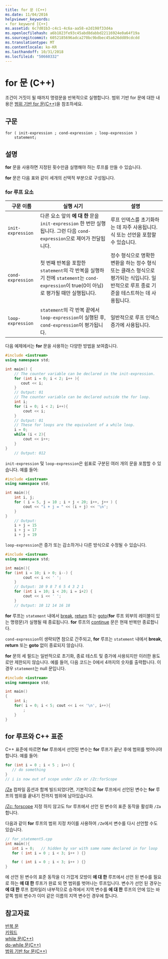 ```yaml
---
title: for 문 (C++)
ms.date: 11/04/2016
helpviewer_keywords:
- for keyword [C++]
ms.assetid: 6c7d01b3-c4c1-4c6a-aa58-e2d198f33d4a
ms.openlocfilehash: a6b1823fe93c45abd8dabbd22116924e0a64f19a
ms.sourcegitcommit: 6052185696adca270bc9bdbec45a626dd89cdcdd
ms.translationtype: MT
ms.contentlocale: ko-KR
ms.lasthandoff: 10/31/2018
ms.locfileid: "50660332"
---
```

# <a name="for-statement-c"></a>for 문 (C++)

조건이 거짓이 될 때까지 명령문을 반복적으로 실행합니다. 범위 기반 for 문에 대한 내용은 [범위 기반 for 문(C++)](../cpp/range-based-for-statement-cpp.md)을 참조하세요.

## <a name="syntax"></a>구문

```
for ( init-expression ; cond-expression ; loop-expression )
    statement;
```

## <a name="remarks"></a>설명

**for** 문을 사용하면 지정된 횟수만큼 실행해야 하는 루프를 만들 수 있습니다.

**for** 문은 다음 표와 같이 세개의 선택적 부분으로 구성됩니다.

### <a name="for-loop-elements"></a>for 루프 요소

|구문 이름|실행 시기|설명|
|-----------------|-------------------|-----------------|
|`init-expression`|다른 요소 앞의 **에 대 한** 문을 `init-expression` 한 번만 실행 됩니다. 그런 다음 `cond-expression`으로 제어가 전달됩니다.|루프 인덱스를 초기화하는 데 자주 사용됩니다. 식 또는 선언을 포함할 수 있습니다.|
|`cond-expression`|첫 번째 반복을 포함한 `statement`의 각 반복을 실행하기 전에 `statement`는 `cond-expression`이 true(0이 아님)로 평가될 때만 실행됩니다.|정수 형식으로 명확한 변환을 하는 정수 형식 또는 클래스 형식으로 평가되는 식입니다. 일반적으로 루프 종료 기준을 테스트하는 데 사용됩니다.|
|`loop-expression`|`statement`의 각 반복 끝에서 `loop-expression`이 실행된 후, `cond-expression`이 평가됩니다.|일반적으로 루프 인덱스 증가에 사용됩니다.|

다음 예제에서는 **for** 문을 사용하는 다양한 방법을 보여줍니다.

```cpp
#include <iostream>
using namespace std;

int main() {
    // The counter variable can be declared in the init-expression.
    for (int i = 0; i < 2; i++ ){
       cout << i;
    }
    // Output: 01
    // The counter variable can be declared outside the for loop.
    int i;
    for (i = 0; i < 2; i++){
        cout << i;
    }
    // Output: 01
    // These for loops are the equivalent of a while loop.
    i = 0;
    while (i < 2){
        cout << i++;
    }
}
    // Output: 012
```

`init-expression` 및 `loop-expression`은 쉼표로 구분된 여러 개의 문을 포함할 수 있습니다. 예를 들어:

```cpp
#include <iostream>
using namespace std;

int main(){
    int i, j;
    for ( i = 5, j = 10 ; i + j < 20; i++, j++ ) {
        cout << "i + j = " << (i + j) << '\n';
    }
}
    // Output:
    i + j = 15
    i + j = 17
    i + j = 19
```

`loop-expression`은 증가 또는 감소하거나 다른 방식으로 수정될 수 있습니다.

```cpp
#include <iostream>
using namespace std;

int main(){
for (int i = 10; i > 0; i--) {
        cout << i << ' ';
    }
    // Output: 10 9 8 7 6 5 4 3 2 1
    for (int i = 10; i < 20; i = i+2) {
        cout << i << ' ';
    }
    // Output: 10 12 14 16 18
```

**for** 루프는 `statement` 내에서 [break](../cpp/break-statement-cpp.md), [return](../cpp/return-statement-cpp.md) 또는 [goto](../cpp/goto-statement-cpp.md)(**for** 루프 외부의 레이블이 있는 명령문)가 실행될 때 종료됩니다. **for** 루프의 [continue](../cpp/continue-statement-cpp.md) 문은 현재 반복만 종료합니다.

`cond-expression`이 생략되면 참으로 간주되고, **for** 루프는 `statement` 내에서 **break**, **return** 또는 **goto** 없이 종료되지 않습니다.

**for** 문의 세 필드는 일반적으로 초기화, 종료 테스트 및 증가에 사용되지만 이러한 용도로만 제한되지 않습니다. 예를 들어, 다음 코드는 0에서 4까지의 숫자를 출력합니다. 이 경우 `statement`는 null 문입니다.

```cpp
#include <iostream>
using namespace std;

int main()
{
    int i;
    for( i = 0; i < 5; cout << i << '\n', i++){
        ;
    }
}
```

## <a name="for-loops-and-the-c-standard"></a>for 루프와 C++ 표준

C++ 표준에 따르면 **for** 루프에서 선언된 변수는 **for** 루프가 끝난 후에 범위를 벗어나야 합니다. 예를 들어:

```cpp
for (int i = 0 ; i < 5 ; i++) {
   // do something
}
// i is now out of scope under /Za or /Zc:forScope
```

[/Ze](../build/reference/za-ze-disable-language-extensions.md) 컴파일 옵션과 함께 빌드되었다면, 기본적으로 **for** 루프에서 선언된 변수는 **for** 루프의 범위를 끝내기 전까지 범위에 남아있습니다.

[/Zc: forscope](../build/reference/zc-forscope-force-conformance-in-for-loop-scope.md) 지정 하지 않고도 for 루프에서 선언 된 변수의 표준 동작을 활성화 `/Za`합니다.

다음과 같이 **for** 루프의 범위 지정 차이를 사용하여 `/Ze`에서 변수를 다시 선언할 수도 있습니다.

```cpp
// for_statement5.cpp
int main(){
   int i = 0;   // hidden by var with same name declared in for loop
   for ( int i = 0 ; i < 3; i++ ) {}

   for ( int i = 0 ; i < 3; i++ ) {}
}
```

에 선언 된 변수의 표준 동작을 더 가깝게 모방이 **에 대 한** 루프에서 선언 된 변수를 필요로 하는 **에 대 한** 루프가 완료 되 면 범위를 벗어나는 루프입니다. 변수가 선언 된 경우는 **에 대 한** 루프 컴파일러 내부적으로 승격에서 지역 변수를 **에 대 한** 루프의 안에 있는 바깥쪽 범위 변수가 이미 같은 이름의 지역 변수인 경우에 합니다.

## <a name="see-also"></a>참고자료

[반복 문](../cpp/iteration-statements-cpp.md)<br/>
[키워드](../cpp/keywords-cpp.md)<br/>
[while 문(C++)](../cpp/while-statement-cpp.md)<br/>
[do-while 문(C++)](../cpp/do-while-statement-cpp.md)<br/>
[범위 기반 for 문(C++)](../cpp/range-based-for-statement-cpp.md)